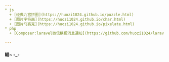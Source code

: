 ```yaml
---
* js
  + [经典九宫拼图](https://huozi1024.github.io/puzzle.html)   
  + [图片字符画](https://huozi1024.github.io/char.html)   
  + [图片马赛克](https://huozi1024.github.io/pixelate.html)
* php
  + [Composer:laravel微信模板消息通知](https://github.com/huozi1024/laravel-wechat-notification "微信模板消息通知")  

---  
```

#### 瞄~ -_-